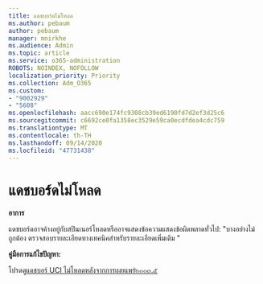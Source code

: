 ```yaml
---
title: แดชบอร์ดไม่โหลด
ms.author: pebaum
author: pebaum
manager: mnirkhe
ms.audience: Admin
ms.topic: article
ms.service: o365-administration
ROBOTS: NOINDEX, NOFOLLOW
localization_priority: Priority
ms.collection: Adm_O365
ms.custom:
- "9002929"
- "5608"
ms.openlocfilehash: aacc690e174fc9308cb39ed6190fd7d2ef3d25c6
ms.sourcegitcommit: c6692ce0fa1358ec3529e59ca0ecdfdea4cdc759
ms.translationtype: MT
ms.contentlocale: th-TH
ms.lasthandoff: 09/14/2020
ms.locfileid: "47731438"
---
```

# <a name="dashboard-not-loading"></a>แดชบอร์ดไม่โหลด

**อาการ**

แดชบอร์ดอาจค้างอยู่กับสปินเนอร์โหลดหรืออาจแสดงข้อความแสดงข้อผิดพลาดทั่วไป: "บางอย่างไม่ถูกต้อง ตรวจสอบรายละเอียดทางเทคนิคสำหรับรายละเอียดเพิ่มเติม "

**คู่มือการแก้ไขปัญหา:**

โปรดดู[แดชบอร์ UCI ไม่โหลดหลังจากการเผยแพร่๒๐๐๓.๕](https://support.microsoft.com/help/4558635/uci-dashboard-not-loading-after-the-2003-5-release)
